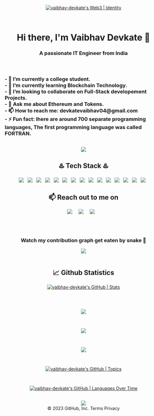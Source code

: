 <p align="center"><a href="https://quine.sh"><img src="https://stats.quine.sh/vaibhav-devkate/web3?theme=light" alt="vaibhav-devkate&#39;s Web3 | Identity"></a></p>
<br>
<h1 align="center">Hi there, I'm Vaibhav Devkate 👋</h1>
<h3 align="center">A passionate IT Engineer from India</h>
<br>
<br>

<!--<img align="center" alt="GIF" src="https://github.com/vaibhav-devkate/vaibhav-devkate/blob/main/1 .gif" width="500" />-->

<br>
<h3>
- 🔭  I’m currently a college student.<br>      
- 🌱  I’m currently learning Blockchain Technology.<br> 
- 👯 I’m looking to collaborate on Full-Stack developement  Projects.<br>
- 💬 Ask me about Ethereum and Tokens.<br>  
- 📫 How to reach me: devkatevaibhav04@gmail.com<br>
- ⚡ Fun fact: Ihere are around 700 separate programming languages, The first programming language was called FORTRAN.<br>
</h3>

<br>


<div align="center">
<img src="https://quotes-github-readme.vercel.app/api?type=horizontal">
</div>



<h2 align="center">♨️ Tech Stack ♨️</h2>
<p align="center">
  <img src="https://img.shields.io/badge/C%2B%2B-00599C?style=for-the-badge&logo=c%2B%2B&logoColor=white" >&nbsp;&nbsp;
  <img src="https://img.shields.io/badge/C-00599C?style=for-the-badge&logo=c&logoColor=white" >&nbsp;&nbsp;
  <img src="https://img.shields.io/badge/Python-FFD43B?style=for-the-badge&logo=python&logoColor=blue" >&nbsp;&nbsp;
  <img src="https://img.shields.io/badge/JavaScript-323330?style=for-the-badge&logo=javascript&logoColor=F7DF1E" >&nbsp;&nbsp;
  <img src="https://img.shields.io/badge/CSS3-1572B6?style=for-the-badge&logo=css3&logoColor=white" >&nbsp;&nbsp;
  <img src="https://img.shields.io/badge/HTML5-E34F26?style=for-the-badge&logo=html5&logoColor=white" >&nbsp;&nbsp;
  <img src="https://img.shields.io/badge/Express.js-000000?style=for-the-badge&logo=express&logoColor=white" >&nbsp;&nbsp;
  <img src="https://img.shields.io/badge/Node.js-339933?style=for-the-badge&logo=nodedotjs&logoColor=white" >&nbsp;&nbsp;
  <img src="https://img.shields.io/badge/MySQL-005C84?style=for-the-badge&logo=mysql&logoColor=white" >&nbsp;&nbsp;
  <img src="https://img.shields.io/badge/Canva-%2300C4CC.svg?&style=for-the-badge&logo=Canva&logoColor=white" >&nbsp;&nbsp;
  <img src="https://img.shields.io/badge/GIT-E44C30?style=for-the-badge&logo=git&logoColor=white" >&nbsp;&nbsp;
    <img src="https://img.shields.io/badge/Postman-FF6C37?style=for-the-badge&logo=Postman&logoColor=white" >&nbsp;&nbsp;
    <img src="https://img.shields.io/badge/MongoDB-4EA94B?style=for-the-badge&logo=mongodb&logoColor=white" >&nbsp;&nbsp;
    <img src="https://img.shields.io/badge/Solidity-e6e6e6?style=for-the-badge&logo=solidity&logoColor=black" >&nbsp;&nbsp;
  <img src="https://img.shields.io/badge/React-20232A?style=for-the-badge&logo=react&logoColor=61DAFB" >&nbsp;&nbsp;

</p>


<h2 align="center">📫 Reach out to me on</h2>
<p align="center">
  <a target="_blank"href=https://www.linkedin.com/in/vaibhav-devkate"><img src="https://img.shields.io/badge/linkedin-%230077B5.svg?&style=for-the-badge&logo=linkedin&logoColor=white" /></a>&nbsp;&nbsp;&nbsp;&nbsp;
  <a href="mailto:devkatevaibhav04@gmail.com?subject=Hello%20vaibhav,%20From%20Github"><img src="https://img.shields.io/badge/gmail-%23D14836.svg?&style=for-the-badge&logo=gmail&logoColor=white" /></a>&nbsp;&nbsp;&nbsp;&nbsp;
  <a href="https://www.instagram.com/vaibhavv.devkate/"><img src="https://img.shields.io/badge/instagram-%23D14836.svg?&style=for-the-badge&logo=instagram&logoColor=pink" /></a>&nbsp;&nbsp;&nbsp;&nbsp;
</p>

<br /> 
<br />
<div align="center">
  <h3>Watch my contribution graph get eaten by snake 🐍</h3>
  <img src="https://github.com/vaibhav-devkate/vaibhav-devkate/blob/output/github-contribution-grid-snake.svg" />
</div>
<br>

<h2 align="center">📈 Github Statistics </h2>
 
  
   <p align="center"><a href="https://quine.sh"><img src="https://stats.quine.sh/vaibhav-devkate/github?theme=light" alt="vaibhav-devkate&#39;s GitHub | Stats"></a></p><br>
    <br>   
 <p align="center">
   <img src="https://github-readme-stats.vercel.app/api/top-langs/?username=vaibhav-devkate&show_icons=true&theme=dark&layout=compact"/>  
</p>  
 <br>                                                                                                                                     
<p align="center">
   <img src="https://github-readme-stats.vercel.app/api?username=vaibhav-devkate&show_icons=true&theme=dark"/>
</p>
<br>
<p align="center">
   <img src="https://github-readme-streak-stats.herokuapp.com?user=vaibhav-devkate&theme=dark&ring=3B8D0C"/> 
 </p>
 <br>                                                                                                         

   <p align="center"><a href="https://quine.sh"><img src="https://stats.quine.sh/vaibhav-devkate/topics-over-time?theme=light" alt="vaibhav-devkate&#39;s GitHub | Topics"></a></p><br>
   <p align="center"><a href="https://quine.sh"><img src="https://stats.quine.sh/vaibhav-devkate/languages-over-time?theme=light" alt="vaibhav-devkate&#39;s GitHub | Languages Over Time"></a></p><br>
  


    

<div align="center">                
    <img src="https://komarev.com/ghpvc/?username=vaibhav-devkate&label=PROFILE+VIEWS&style=flat-square&color=blue">
</div>

 <div align="center">
© 2023 GitHub, Inc.
Terms
Privacy
<br>                    
                    
</div> 

